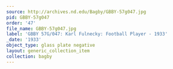 ```yaml
---
source: http://archives.nd.edu/Bagby/GBBY-57g047.jpg
pid: GBBY-57g047
order: '47'
file_name: GBBY-57g047.jpg
label: 'GBBY 57G/047: Karl Fulnecky: Football Player - 1933'
_date: '1933'
object_type: glass plate negative
layout: generic_collection_item
collection: bagby
---
```

